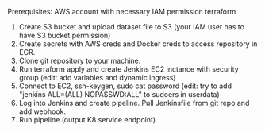 Prerequisites:
AWS account with necessary IAM permission
terraform 

1. Create S3 bucket and upload dataset file to S3 (your IAM user has to have S3 bucket permission)
2. Create secrets with AWS creds and Docker creds to access repository in ECR.
3. Clone git repository to your machine.
4. Run terraform apply and create Jenkins EC2 inctance with security group (edit: add variables and dynamic ingress)
5. Connect to EC2, ssh-keygen, sudo cat password (edit: try to add "jenkins ALL=(ALL) NOPASSWD:ALL" to sudoers in userdata)
6. Log into Jenkins and create pipeline. Pull Jenkinsfile from git repo and add webhook.
7. Run pipeline (output K8 service endpoint)